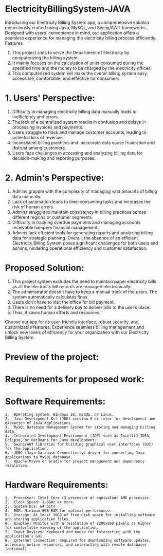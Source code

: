 # ElectricityBillingSystem-JAVA
Introducing our Electricity Billing System app, a comprehensive solution meticulously crafted using Java, MySQL, and Swing/AWT frameworks. Designed with users’ convenience in mind, our application offers a seamless experience for managing the electricity billing process efficiently. 
	Features:
  1.	This project aims to serve the Department of Electricity by computerizing the billing system.
  2.	It mainly focuses on the calculation of units consumed during the specified time and the money to be charged by the electricity offices.
  3.	This computerized system will make the overall billing system easy, accessible, comfortable, and effective for consumers.
# 1. Users' Perspective:
  1.	Difficulty in managing electricity billing data manually leads to inefficiency and errors.
  2.	The lack of a centralized system results in confusion and delays in processing invoices and payments.
  3.	Users struggle to track and manage customer accounts, leading to potential loss of revenue.
  4.	Inconsistent billing practices and inaccurate data cause frustration and distrust among customers.
  5.	Users face challenges in accessing and analyzing billing data for decision-making and reporting purposes.
# 2. Admin's Perspective:
  1.	Admins grapple with the complexity of managing vast amounts of billing data manually.
  2.	Lack of automation leads to time-consuming tasks and increases the risk of human errors.
  3.	Admins struggle to maintain consistency in billing practices across different regions or customer segments.
  4.	Difficulty in tracking overdue payments and managing accounts receivable hampers financial management.
  5.	Admins lack efficient tools for generating reports and analyzing billing data for strategic planning.
Overall, the absence of an efficient Electricity Billing System poses significant challenges for both users and admins, hindering operational efficiency and customer satisfaction.
# Proposed Solution:
  1.	This project system excludes the need to maintain paper electricity bills as all the electricity bill records are managed electronically.
  2.	The administrator doesn't have to keep a manual track of the users. The system automatically calculates fines.
  3.	Users don't have to visit the office for bill payment.
  4.	There is no need for a delivery boy to deliver bills to the user’s place.
  5.	Thus, it saves human efforts and resources.

Choose our app for its user-friendly interface, robust security, and customizable features. Experience seamless billing management and unlock new levels of efficiency for your organization with our Electricity Billing System.

# Preview  of the project:

# Requirements for proposed work: 
  # Software Requirements:
    1.	Operating System: Windows 10, macOS, or Linux.
    2.	Java Development Kit (JDK) version 8 or later for development and execution of Java applications.
    3.	MySQL Database Management System for storing and managing billing data.
    4.	Integrated Development Environment (IDE) such as IntelliJ IDEA, Eclipse, or NetBeans for Java development.
    5.	Swing/AWT libraries for building graphical user interfaces (GUI) for the application.
    6.	JDBC (Java Database Connectivity) driver for connecting Java applications to MySQL database.
    7.	Apache Maven or Gradle for project management and dependency resolution.
  # Hardware Requirements:
    1.	Processor: Intel Core i3 processor or equivalent AMD processor.
    2.	Clock Speed: 1.8GHz or more.
    3.	System Bus: 64 bits
    4.	RAM: Minimum 8GB RAM for optimal performance.
    5.	Storage: At least 10GB of free disk space for installing software and storing application files.
    6.	Display: Monitor with a resolution of 1280x800 pixels or higher for comfortable viewing of the application.
    7.	Input Devices: Keyboard and mouse for interacting with the application's GUI.
    8.	Internet Connection: Required for downloading software updates, accessing online resources, and interacting with remote databases (optional).

